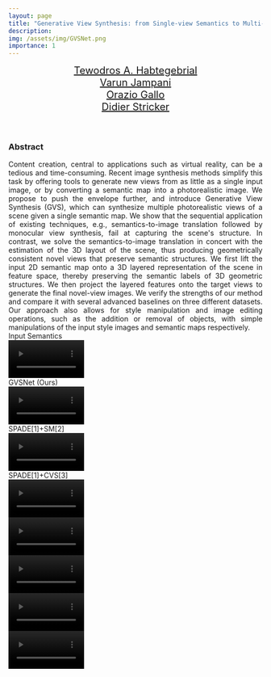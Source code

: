 ```yaml
---
layout: page
title: "Generative View Synthesis: from Single-view Semantics to Multi-view Images"
description:
img: /assets/img/GVSNet.png
importance: 1
---
```

<div class="container">
  <div class="row row-cols-1 row-cols-sm-2 row-cols-md-4">
    <div class="col"><center>
      <span style="font-size:20px"><a href="http://tedyhabtegebrial.github.io/">Tewodros A. Habtegebrial</a></span>
      </center></div>
    <div class="col"><center>
      <span style="font-size:20px"><a href="http://varunjampani.github.io/">Varun Jampani</a></span>
      </center></div>
    <div class="col"><center>
      <span style="font-size:20px"><a href="http://alumni.soe.ucsc.edu/~orazio/">Orazio Gallo</a></span>
      </center></div>
    <div class="col"><center>
      <span style="font-size:20px"><a href="https://av.dfki.de/members/stricker/">Didier Stricker</a></span>
      </center></div>
  </div>
</div>

<!-- <table align=center width=800px>
  <tr>
    <td align=center width=300px>
    <center>
      <span style="font-size:20px"><a href="http://tedyhabtegebrial.github.io/">Tewodros A. Habtegebrial</a></span>
      </center>
      </td>
    <td align=center width=200px>
    <center>
      <span style="font-size:20px"><a href="http://varunjampani.github.io/">Varun Jampani</a></span>
      </center>
      </td>
    <td align=center width=150px>
    <center>
      <span style="font-size:20px"><a href="http://alumni.soe.ucsc.edu/~orazio/">Orazio Gallo</a></span>
      </center>
      </td>
      <td align=center width=150px>
      <center>
      <span style="font-size:20px"><a href="https://av.dfki.de/members/stricker/">Didier Stricker</a></span>
      </center>
      </td>
      </tr>
</table> -->
<br>
<br>


### Abstract
<div align="justify">
Content creation, central to applications such as virtual reality, can be a tedious and time-consuming.
Recent image synthesis methods simplify this task by offering tools to generate new views from as little
as a single input image, or by converting a semantic map into a photorealistic image. We propose to push
the envelope further, and introduce Generative View Synthesis (GVS), which can synthesize multiple photorealistic views
of a scene given a single semantic map. We show that the sequential application of existing techniques, e.g., semantics-to-image
translation followed by monocular view synthesis, fail at capturing the scene's structure. In contrast, we solve the semantics-to-image
translation in concert with the estimation of the 3D layout of the scene, thus producing geometrically consistent novel views that preserve
semantic structures. We first lift the input 2D semantic map onto a 3D layered representation of the scene in feature space, thereby preserving
the semantic labels of 3D geometric structures. We then project the layered features onto the target views to generate the final novel-view images.
We verify the strengths of our method and compare it with several advanced baselines on three different datasets. Our approach also allows for style
manipulation and image editing operations, such as the addition or removal of objects, with simple manipulations of the input style images and semantic maps respectively.

</div>
<div class="container">
<div class="row">
    <div class="col-sm mt-4 mt-md-0 col-md-offset-2">
     <div class="caption"> Input Semantics </div>
     <video class="rounded z-depth-1" autoplay="autoplay" loop="loop" width="150">
         <source src="/assets/video/carla/circle_r_0_25/0_input_sem.mp4" type="video/mp4">
     </video>
    </div>
    <div class="col-sm mt-4 mt-md-0 col-md-offset-2">
      <div class="caption"> GVSNet (Ours) </div>
      <video class="rounded z-depth-1" autoplay="autoplay" loop="loop" width="150" >
       <source src="/assets/video/carla/circle_r_0_25/0_Ours.mp4" type="video/mp4">
     </video>
    </div>
    <div class="col-sm mt-4 mt-md-0 col-md-offset-2">
      <div class="caption"> SPADE[1]+SM[2] </div>
      <video class="rounded z-depth-1" autoplay="autoplay" loop="loop" width="150" >
       <source src="/assets/video/carla/circle_r_0_25/0_SPADE+SM.mp4" type="video/mp4">
     </video>
    </div>
    <div class="col-sm mt-4 mt-md-0 col-md-offset-2">
      <div class="caption"> SPADE[1]+CVS[3] </div>
      <video class="rounded z-depth-1" autoplay="autoplay" loop="loop" width="150" >
       <source src="/assets/video/carla/circle_r_0_25/0_SPADE+CVS.mp4" type="video/mp4">
     </video>
    </div>
</div>
<div class="row">
    <div class="col-sm mt-4 mt-md-0 col-md-offset-2">
     <video class="rounded z-depth-1" autoplay="autoplay" loop="loop" width="150">
         <source src="/assets/video/carla/circle_r_0_25/4522_input_sem.mp4" type="video/mp4">
     </video>
    </div>
    <div class="col-sm mt-4 mt-md-0 col-md-offset-2">
      <video class="rounded z-depth-1" autoplay="autoplay" loop="loop" width="150" >
       <source src="/assets/video/carla/circle_r_0_25/4522_Ours.mp4" type="video/mp4">
     </video>
    </div>
    <div class="col-sm mt-4 mt-md-0 col-md-offset-2">
      <video class="rounded z-depth-1" autoplay="autoplay" loop="loop" width="150" >
       <source src="/assets/video/carla/circle_r_0_25/4522_SPADE+SM.mp4" type="video/mp4">
     </video>
    </div>
    <div class="col-sm mt-4 mt-md-0 col-md-offset-2">
      <video class="rounded z-depth-1" autoplay="autoplay" loop="loop" width="150" >
       <source src="/assets/video/carla/circle_r_0_25/4522_SPADE+CVS.mp4" type="video/mp4">
     </video>
    </div>
</div>
</div>
<!-- <div class="row">
    <div class="col-sm mt-3 mt-md-0">
        <img class="img-fluid rounded z-depth-1" src="{{ '/assets/img/1.jpg' | relative_url }}" alt="" title="example image"/>
    </div>
    <div class="col-sm mt-3 mt-md-0">
        <img class="img-fluid rounded z-depth-1" src="{{ '/assets/img/3.jpg' | relative_url }}" alt="" title="example image"/>
    </div>
    <div class="col-sm mt-3 mt-md-0">
        <img class="img-fluid rounded z-depth-1" src="{{ '/assets/img/5.jpg' | relative_url }}" alt="" title="example image"/>
    </div>
</div>
<div class="caption">
    Caption photos easily. On the left, a road goes through a tunnel. Middle, leaves artistically fall in a hipster photoshoot. Right, in another hipster photoshoot, a lumberjack grasps a handful of pine needles.
</div>
<div class="row">
    <div class="col-sm mt-3 mt-md-0">
        <img class="img-fluid rounded z-depth-1" src="{{ '/assets/img/5.jpg' | relative_url }}" alt="" title="example image"/>
    </div>
</div>
<div class="caption">
    This image can also have a caption. It's like magic.
</div>

You can also put regular text between your rows of images.
Say you wanted to write a little bit about your project before you posted the rest of the images.
You describe how you toiled, sweated, *bled* for your project, and then... you reveal it's glory in the next row of images.


<div class="row justify-content-sm-center">
    <div class="col-sm-8 mt-3 mt-md-0">
        <img class="img-fluid rounded z-depth-1" src="{{ '/assets/img/6.jpg' | relative_url }}" alt="" title="example image"/>
    </div>
    <div class="col-sm-4 mt-3 mt-md-0">
        <img class="img-fluid rounded z-depth-1" src="{{ '/assets/img/11.jpg' | relative_url }}" alt="" title="example image"/>
    </div>
</div>
<div class="caption">
    You can also have artistically styled 2/3 + 1/3 images, like these.
</div>


The code is simple.
Just wrap your images with `<div class="col-sm">` and place them inside `<div class="row">` (read more about the <a href="https://getbootstrap.com/docs/4.4/layout/grid/" target="_blank">Bootstrap Grid</a> system).
To make images responsive, add `img-fluid` class to each; for rounded corners and shadows use `rounded` and `z-depth-1` classes.
Here's the code for the last row of images above:

```html
<div class="row justify-content-sm-center">
    <div class="col-sm-8 mt-3 mt-md-0">
        <img class="img-fluid rounded z-depth-1" src="{{ '/assets/img/6.jpg' | relative_url }}" alt="" title="example image"/>
    </div>
    <div class="col-sm-4 mt-3 mt-md-0">
        <img class="img-fluid rounded z-depth-1" src="{{ '/assets/img/11.jpg' | relative_url }}" alt="" title="example image"/>
    </div>
</div>
``` -->
<br>
<br>
## Paper Link
Arxiv: <a href="https://arxiv.org/abs/2008.09106">link</a><br>
PDF:  <a href="https://arxiv.org/pdf/2008.09106.pdf">link</a><br>
<br>
<br>
## Code, supplemental video and more results
Coming soon
<br>
<br>
## References
[1] SPADE: <em>Semantic Image Synthesis with Spatially-Adaptive Normalization</em>, Park et al. <a href="https://arxiv.org/abs/1903.07291">link</a><br>
[2] SM: <em> Stereo Magnification: Learning View Synthesis using Multiplane Images</em>, Zhou et al. <a href="https://people.eecs.berkeley.edu/~tinghuiz/projects/mpi/"> link </a><br>
[3] CVS: <em> Monocular Neural Image Based Rendering with Continuous View Control</em>, Chen et al.   <a href="https://arxiv.org/abs/1901.01880">link</a><br>
